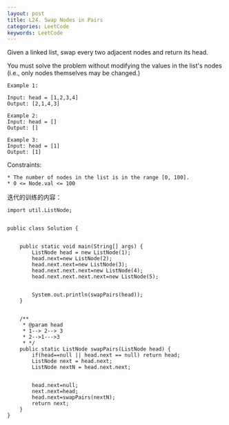 ```yaml
---
layout: post
title: L24. Swap Nodes in Pairs
categories: LeetCode
keywords: LeetCode
---
```


Given a linked list, 
swap every two adjacent nodes and return its head. 

You must solve the problem without modifying the values in the list's nodes 
(i.e., only nodes themselves may be changed.)

~~~
Example 1:

Input: head = [1,2,3,4]
Output: [2,1,4,3]

Example 2:
Input: head = []
Output: []

Example 3:
Input: head = [1]
Output: [1]

~~~



 
Constraints:
~~~
* The number of nodes in the list is in the range [0, 100].
* 0 <= Node.val <= 100
~~~

迭代的训练的内容：

~~~
import util.ListNode;


public class Solution {


    public static void main(String[] args) {
        ListNode head = new ListNode(1);
        head.next=new ListNode(2);
        head.next.next=new ListNode(3);
        head.next.next.next=new ListNode(4);
        head.next.next.next.next=new ListNode(5);


        System.out.println(swapPairs(head));
    }


    /**
     * @param head
     * 1--> 2--> 3
     * 2-->1--->3
     * */
    public static ListNode swapPairs(ListNode head) {
        if(head==null || head.next == null) return head;
        ListNode next = head.next;
        ListNode nextN = head.next.next;


        head.next=null;
        next.next=head;
        head.next=swapPairs(nextN);
        return next;
    }
}
~~~
